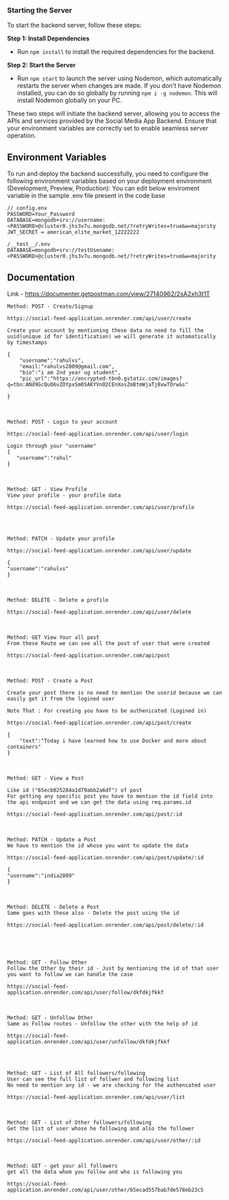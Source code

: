 ### Starting the Server

To start the backend server, follow these steps:

**Step 1: Install Dependencies**

- Run `npm install` to install the required dependencies for the backend.

**Step 2: Start the Server**

- Run `npm start` to launch the server using Nodemon, which automatically restarts the server when changes are made. If you don't have Nodemon installed, you can do so globally by running `npm i -g nodemon`. This will install Nodemon globally on your PC.

These two steps will initiate the backend server, allowing you to access the APIs and services provided by the Social Media App Backend. Ensure that your environment variables are correctly set to enable seamless server operation.

## Environment Variables

To run and deploy the backend successfully, you need to configure the following environment variables based on your deployment environment (Development, Preview, Production):
You can edit below enviroment variable in the sample .env file present in the code base

```
// config.env
PASSWORD=Your_Password
DATABASE=mongodb+srv://username:<PASSWORD>@cluster0.jhs3v7u.mongodb.net/?retryWrites=true&w=majority
JWT_SECRET = american_elite_market_12222222

/__test__/.env
DATABASE=mongodb+srv://testUsename:<PASSWORD>@cluster0.jhs3v7u.mongodb.net/?retryWrites=true&w=majority

```

## Documentation 
Link - https://documenter.getpostman.com/view/27140962/2sA2xh3t1T

```
Method: POST - Create/Signup

https://social-feed-application.onrender.com/api/user/create

Create your account by mentioning these data no need to fill the uuid(unique id for identification) we will generate it automatically by timestamps

{
    "username":"rahulvs",
    "email:"rahulvs2809@gmail.com",
    "bio":"i am 2nd year ug student",
    "pic_url":"https://encrypted-tbn0.gstatic.com/images?q=tbn:ANd9GcQuO6vZOYpxSm05AKYVnO2CEnXosZmBtmWjaTjBxwTOrw&s"
    
}

```

<br>


```
Method: POST - Login to your account

https://social-feed-application.onrender.com/api/user/login

Login through your "username"
{
   "username":"rahul"
}

```

<br>


```
Method: GET - View Profile
View your profile - your profile data 

https://social-feed-application.onrender.com/api/user/profile


```

<br>


```
Method: PATCH - Update your profile

https://social-feed-application.onrender.com/api/user/update

{
"username":"rahulvs"
}

```

<br>


```
Method: DELETE - Delete a profile

https://social-feed-application.onrender.com/api/user/delete

```

<br>


```
Method: GET View Your all post
From these Route we can see all the post of user that were created

https://social-feed-application.onrender.com/api/post

```

<br>

```
Method: POST - Create a Post

Create your post there is no need to mention the userid because we can easily get it from the logined user

Note That : For creating you have to be authenicated (Logined in)

https://social-feed-application.onrender.com/api/post/create

{
    "text":"Today i have learned how to use Docker and more about containers"
}

```

<br>

```
Method: GET - View a Post

Like id ("65ecb025284a1d79abb2a6df") of post
For getting any specific post you have to mention the id field into the api endpoint and we can get the data using req.params.id

https://social-feed-application.onrender.com/api/post/:id

```


<br>

```
Method: PATCH - Update a Post
We have to mention the id whose you want to update the data 

https://social-feed-application.onrender.com/api/post/update/:id

{
"username":"india2809"
}

```

<br>


```
Method: DELETE - Delete a Post
Same goes with these also - Delete the post using the id

https://social-feed-application.onrender.com/api/post/delete/:id



```



<br>


```
Method: GET - Follow Other
Follow the Other by their id - Just by mentioning the id of that user you want to follow we can handle the case 

https://social-feed-application.onrender.com/api/user/follow/dkfdkjfkkf

```

<br>

```
Method: GET - Unfollow Other
Same as Follow routes - Unfollow the other with the help of id

https://social-feed-application.onrender.com/api/user/unfollow/dkfdkjfkkf

```

<br>

```

Method: GET - List of All followers/following
User can see the full list of follwer and following list
No need to mention any id - we are checking for the authencated user

https://social-feed-application.onrender.com/api/user/list

```

<br>


```
Method: GET - List of Other followers/following
Get the list of user whose he following and also the follower

https://social-feed-application.onrender.com/api/user/other/:id

```

<br>


```
Method: GET - get your all followers
get all the data whom you follow and who is following you

https://social-feed-application.onrender.com/api/user/other/65ecad557bab7de578eb23c5


```


